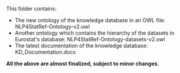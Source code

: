 
This folder contains:
*    The new ontology of the knowledge database in an OWL file: NLP4StatRef-Ontology-v2.owl
*    Another ontology which contains the hierarchy of the datasets in Eurostat's database: NLP4StatRef-Ontology-datasets-v2.owl
*    The latest documentation of the knowledge database: KD_Documentation.docx

**All the above are almost finalized, subject to minor changes**.
